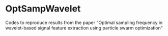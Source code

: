 # OptSampWavelet
Codes to reproduce results from the paper "Optimal sampling frequency in wavelet-based signal feature extraction using particle swarm optimization"
